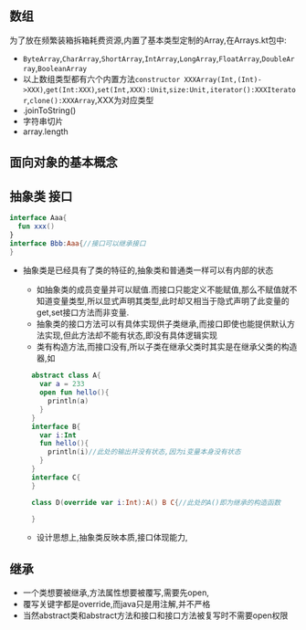  ## 数组
 为了放在频繁装箱拆箱耗费资源,内置了基本类型定制的Array,在Arrays.kt包中:
 * `ByteArray`,`CharArray`,`ShortArray`,`IntArray`,`LongArray`,`FloatArray`,`DoubleArray`,`BooleanArray`
 * 以上数组类型都有六个内置方法`constructor XXXArray(Int,(Int)->XXX)`,`get(Int:XXX)`,`set(Int,XXX):Unit`,`size:Unit,iterator():XXXIterator`,`clone():XXXArray`,XXX为对应类型
 * .joinToString()
 * 字符串切片
 * array.length

 ## 面向对象的基本概念
 ## 抽象类 接口
 ```kotlin
 interface Aaa{
   fun xxx()
 }
 interface Bbb:Aaa{//接口可以继承接口
 }
```

* 抽象类是已经具有了类的特征的,抽象类和普通类一样可以有内部的状态
  * 如抽象类的成员变量并可以赋值.而接口只能定义不能赋值,那么不赋值就不知道变量类型,所以显式声明其类型,此时却又相当于隐式声明了此变量的get,set接口方法而非变量.  
  * 抽象类的接口方法可以有具体实现供子类继承,而接口即使也能提供默认方法实现,但此方法却不能有状态,即没有具体逻辑实现
  * 类有构造方法,而接口没有,所以子类在继承父类时其实是在继承父类的构造器,如
  
  ```kotlin
    abstract class A{
      var a = 233
      open fun hello(){
        println(a)
      }
    }
    interface B{
      var i:Int
      fun hello(){
        println(i)//此处的输出并没有状态,因为i变量本身没有状态
      }     
    }
    interface C{
    }

    class D(override var i:Int):A() B C{//此处的A()即为继承的构造函数

    }

    ```

  * 设计思想上,抽象类反映本质,接口体现能力,

## 继承
* 一个类想要被继承,方法属性想要被覆写,需要先open,
* 覆写关键字都是override,而java只是用注解,并不严格
* 当然abstract类和abstract方法和接口和接口方法被复写时不需要open权限
